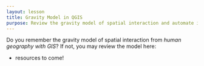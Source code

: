 ```yaml
---
layout: lesson
title: Gravity Model in QGIS
purpose: Review the gravity model of spatial interaction and automate it in QGIS graphic modeler
---
```


Do you remember the gravity model of spatial interaction from *human geography with GIS*? If not, you may review the model here:

- resources to come!
